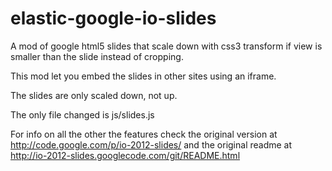 elastic-google-io-slides
========================

A mod of google html5 slides that scale down with css3 transform if view is smaller than the slide instead of cropping.

This mod let you embed the slides in other sites using an iframe.

The slides are only scaled down, not up.

The only file changed is js/slides.js

For info on all the other the features check the original version at http://code.google.com/p/io-2012-slides/ and the original readme at http://io-2012-slides.googlecode.com/git/README.html
